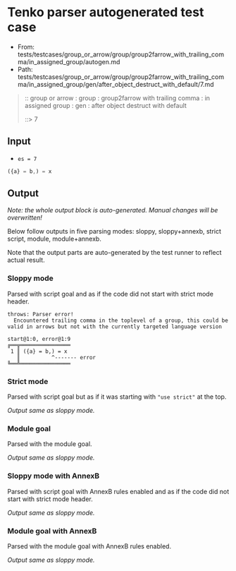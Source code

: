 # Tenko parser autogenerated test case

- From: tests/testcases/group_or_arrow/group/group2farrow_with_trailing_comma/in_assigned_group/autogen.md
- Path: tests/testcases/group_or_arrow/group/group2farrow_with_trailing_comma/in_assigned_group/gen/after_object_destruct_with_default/7.md

> :: group or arrow : group : group2farrow with trailing comma : in assigned group : gen : after object destruct with default
>
> ::> 7

## Input

- `es = 7`

`````js
({a} = b,) = x
`````

## Output

_Note: the whole output block is auto-generated. Manual changes will be overwritten!_

Below follow outputs in five parsing modes: sloppy, sloppy+annexb, strict script, module, module+annexb.

Note that the output parts are auto-generated by the test runner to reflect actual result.

### Sloppy mode

Parsed with script goal and as if the code did not start with strict mode header.

`````
throws: Parser error!
  Encountered trailing comma in the toplevel of a group, this could be valid in arrows but not with the currently targeted language version

start@1:0, error@1:9
╔══╦════════════════
 1 ║ ({a} = b,) = x
   ║          ^------- error
╚══╩════════════════

`````

### Strict mode

Parsed with script goal but as if it was starting with `"use strict"` at the top.

_Output same as sloppy mode._

### Module goal

Parsed with the module goal.

_Output same as sloppy mode._

### Sloppy mode with AnnexB

Parsed with script goal with AnnexB rules enabled and as if the code did not start with strict mode header.

_Output same as sloppy mode._

### Module goal with AnnexB

Parsed with the module goal with AnnexB rules enabled.

_Output same as sloppy mode._
